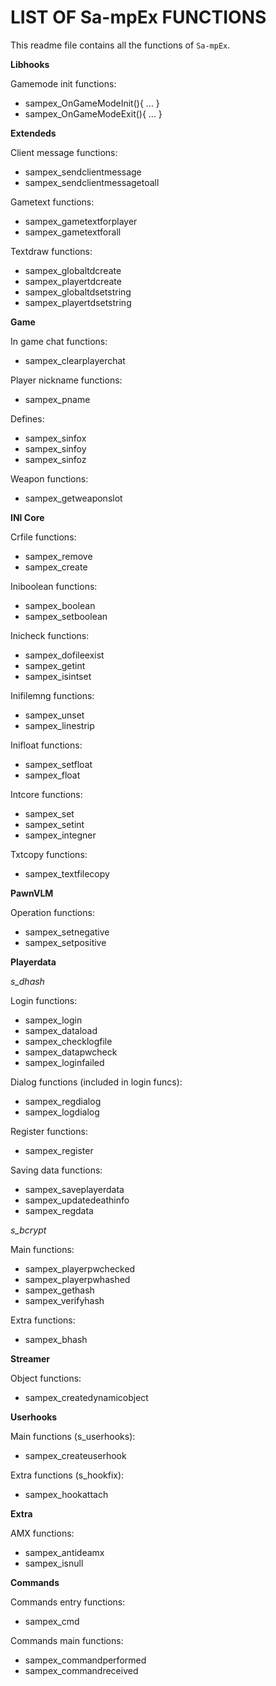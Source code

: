 LIST OF Sa-mpEx FUNCTIONS
=====
This readme file contains all the functions of `Sa-mpEx`.

**Libhooks**

Gamemode init functions:

- sampex_OnGameModeInit(){ ... }
- sampex_OnGameModeExit(){ ... }

**Extendeds**

Client message functions:

- sampex_sendclientmessage
- sampex_sendclientmessagetoall

Gametext functions:

- sampex_gametextforplayer
- sampex_gametextforall

Textdraw functions:

- sampex_globaltdcreate
- sampex_playertdcreate
- sampex_globaltdsetstring
- sampex_playertdsetstring

**Game**

In game chat functions:

- sampex_clearplayerchat

Player nickname functions:

- sampex_pname

Defines:

- sampex_sinfox
- sampex_sinfoy
- sampex_sinfoz

Weapon functions:

- sampex_getweaponslot

**INI Core**

Crfile functions:

- sampex_remove
- sampex_create

Iniboolean functions:

- sampex_boolean
- sampex_setboolean

Inicheck functions:

- sampex_dofileexist
- sampex_getint
- sampex_isintset

Inifilemng functions:

- sampex_unset
- sampex_linestrip

Inifloat functions:

- sampex_setfloat
- sampex_float

Intcore functions:

- sampex_set
- sampex_setint
- sampex_integner

Txtcopy functions:

- sampex_textfilecopy

**PawnVLM**

Operation functions:

- sampex_setnegative
- sampex_setpositive

**Playerdata**

*s_dhash*

Login functions:

- sampex_login
- sampex_dataload
- sampex_checklogfile
- sampex_datapwcheck
- sampex_loginfailed

Dialog functions (included in login funcs):

- sampex_regdialog
- sampex_logdialog

Register functions:

- sampex_register

Saving data functions:

- sampex_saveplayerdata
- sampex_updatedeathinfo
- sampex_regdata

*s_bcrypt*

Main functions:

- sampex_playerpwchecked
- sampex_playerpwhashed
- sampex_gethash
- sampex_verifyhash

Extra functions:

- sampex_bhash

**Streamer**

Object functions:

- sampex_createdynamicobject

**Userhooks**

Main functions (s_userhooks):

- sampex_createuserhook

Extra functions (s_hookfix):

- sampex_hookattach

**Extra**

AMX functions:

- sampex_antideamx
- sampex_isnull

**Commands**

Commands entry functions:

- sampex_cmd

Commands main functions:

- sampex_commandperformed
- sampex_commandreceived